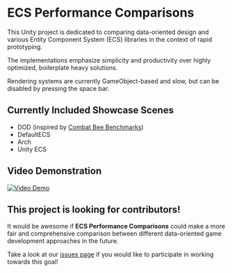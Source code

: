 # ECS Performance Comparisons

This Unity project is dedicated to comparing data-oriented design and various Entity Component System (ECS) libraries in the context of rapid prototyping.

The implementations emphasize simplicity and productivity over highly optimized, boilerplate heavy solutions.

Rendering systems are currently GameObject-based and slow, but can be disabled by pressing the space bar.

## Currently Included Showcase Scenes

- DOD (inspired by [Combat Bee Benchmarks](https://github.com/maskrosen/combat-bees-benchmarks))
- DefaultECS
- Arch
- Unity ECS

## Video Demonstration

[![Video Demo](https://img.youtube.com/vi/rrW4-jHXLG0/0.jpg)](https://www.youtube.com/watch?v=rrW4-jHXLG0)

## This project is looking for contributors!

It would be awesome if **ECS Performance Comparisons** could make a more fair and comprehensive comparison between different data-oriented game development approaches in the future.

Take a look at our [issues page](https://github.com/seannowotny/EcsPerformanceComparisons/issues) if you would like to participate in working towards this goal!
